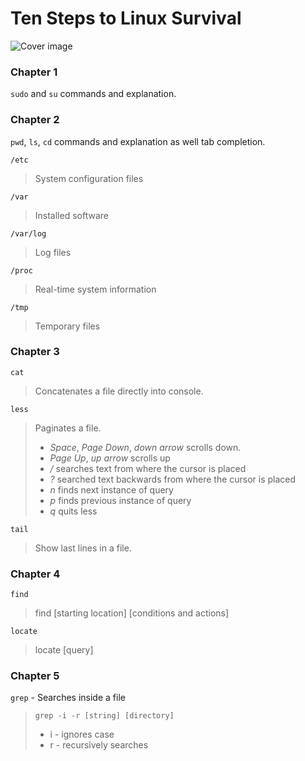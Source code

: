 # Ten Steps to Linux Survival

![Cover image](https://images.gr-assets.com/books/1467537758l/30834495.jpg)

### Chapter 1
`sudo` and `su` commands and explanation.

### Chapter 2
`pwd`, `ls`, `cd` commands and explanation as well tab completion.

`/etc`
> System configuration files

`/var`
> Installed software

`/var/log`
> Log files

`/proc`
> Real-time system information

`/tmp`
> Temporary files

### Chapter 3
`cat`
> Concatenates a file directly into console.

`less`
> Paginates a file. 
> * *Space*, *Page Down*, *down arrow* scrolls down.
> * *Page Up*, *up arrow* scrolls up
> * */* searches text from where the cursor is placed
> * *?* searched text backwards from where the cursor is placed
> * *n* finds next instance of query
> * *p* finds previous instance of query
> * *q* quits less

`tail`
> Show last lines in a file.

### Chapter 4
`find`
> find [starting location] [conditions and actions]

`locate`
> locate [query]

### Chapter 5
`grep` - Searches inside a file
> `grep -i -r [string] [directory]`
> * i - ignores case
> * r -  recursively searches


